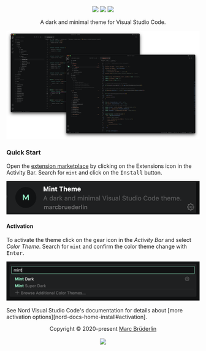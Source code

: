 <p align="center"><a href="https://marketplace.visualstudio.com/items/marcbruederlin.mint-theme" target="_blank"><img src="https://vsmarketplacebadge.apphb.com/version/marcbruederlin.mint-theme.svg?style=flat-square&label=Extension%20Marketplace&logo=visual-studio-code&logoColor=fff&colorA=1a1919&colorB=73f8c5"/></a> <a href="https://marketplace.visualstudio.com/items/marcbruederlin.mint-theme" target="_blank"><img src="https://vsmarketplacebadge.apphb.com/installs/marcbruederlin.mint-theme.svg?style=flat-square&label=Installations&logo=visual-studio-code&logoColor=fff&colorA=1a1919&colorB=73f8c5"></a> <a href="https://marketplace.visualstudio.com/items/marcbruederlin.mint-theme" target="_blank"><img src="https://vsmarketplacebadge.apphb.com/rating-short/marcbruederlin.mint-theme.svg?style=flat-square&logo=visual-studio-code&logoColor=fff&colorA=1a1919&colorB=73f8c5"/></a></p>

<p align="center">
A dark and minimal theme for Visual Studio Code.
</p>

<p align="center">
  <img alt="preview" src="./.github/preview.png">
</p>

### Quick Start

Open the [extension marketplace](https://code.visualstudio.com/docs/editor/extension-gallery) by clicking on the Extensions icon in the Activity Bar. Search for `mint` and click on the <kbd>Install</kbd> button.

<p align="center"><img src="./.github/extension-select.png"/></p>

#### Activation

To activate the theme click on the gear icon in the _Activity Bar_ and select _Color Theme_. Search for `mint` and confirm the color theme change with <kbd>Enter</kbd>.

<p align="center"><img src="./.github/theme-select.png"/></p>

See Nord Visual Studio Code's documentation for details about [more activation options][nord-docs-home-install#activation].

<p align="center">
  Copyright © 2020-present <a href="https://github.com/marcbruederlin">Marc Brüderlin</a>
  <br /><br />
  <a href="https://github.com/marcbruederlin/vscode-mint-theme/blob/master/LICENSE"><img src="https://img.shields.io/static/v1.svg?style=flat-square&label=License&amp;message=MIT&logoColor=fff&logo=github&&colorA=1a1919&colorB=73f8c5" style="max-width: 100%;"></a>
</p>
